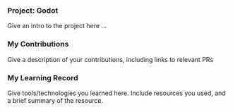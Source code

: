 ### Project: Godot

Give an intro to the project here ...

### My Contributions

Give a description of your contributions, including links to relevant PRs

### My Learning Record

Give tools/technologies you learned here. Include resources you used, and a brief summary of the resource.